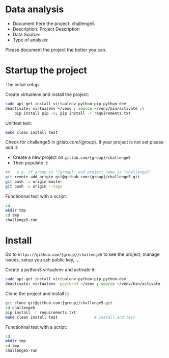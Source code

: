 # Data analysis
- Document here the project: challenge5
- Description: Project Description
- Data Source:
- Type of analysis:

Please document the project the better you can.

# Startup the project

The initial setup.

Create virtualenv and install the project:
```bash
sudo apt-get install virtualenv python-pip python-dev
deactivate; virtualenv ~/venv ; source ~/venv/bin/activate ;\
    pip install pip -U; pip install -r requirements.txt
```

Unittest test:
```bash
make clean install test
```

Check for challenge5 in gitlab.com/{group}.
If your project is not set please add it:

- Create a new project on `gitlab.com/{group}/challenge5`
- Then populate it:

```bash
##   e.g. if group is "{group}" and project_name is "challenge5"
git remote add origin git@github.com:{group}/challenge5.git
git push -u origin master
git push -u origin --tags
```

Functionnal test with a script:

```bash
cd
mkdir tmp
cd tmp
challenge5-run
```

# Install

Go to `https://github.com/{group}/challenge5` to see the project, manage issues,
setup you ssh public key, ...

Create a python3 virtualenv and activate it:

```bash
sudo apt-get install virtualenv python-pip python-dev
deactivate; virtualenv -ppython3 ~/venv ; source ~/venv/bin/activate
```

Clone the project and install it:

```bash
git clone git@github.com:{group}/challenge5.git
cd challenge5
pip install -r requirements.txt
make clean install test                # install and test
```
Functionnal test with a script:

```bash
cd
mkdir tmp
cd tmp
challenge5-run
```
